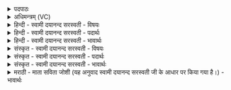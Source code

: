<details><summary>पदपाठः</summary>

कु॒क्कु॒टः। अ॒सि॒। मधु॑जिह्व॒ इति॒ मधु॑ऽजिह्वः। इष॑म्। ऊर्ज्ज॑म्। आ। वद॒। त्वया॑। व॒यं। सं॒घा॒तम् सं॑घात॒मि॑ति संघा॒तꣳसं॑घातम्। जे॒ष्म॒। व॒र्षवृद्ध॒मिति व॒र्षऽवृद्ध॑म्। अ॒सि॒। प्रति। त्वा॒। व॒र्षवृ॑द्ध॒मिति व॒र्षऽवृ॑द्धम्। वे॒त्तु॒। परा॑पूत॒मिति॒। परा॑ऽपूतम्। रक्षः॑। परा॑पूता॒ इति॒ परा॑ऽपूताः। अरा॑तयः। अप॑हत॒मित्यप॑ऽहतम्। रक्षः॑। वा॒युः। वः॒। वि। वि॒न॒क्तु दे॒वः। वः॒। स॒वि॒ता। हिर॑ण्यपाणि॒रिति॒ हिर॑ण्यऽपाणिः। प्रति॑। गृ॒भ्णा॒तु॒। अच्छिद्रेण। पा॒णिना॑। १६।
</details>

<details><summary>अधिमन्त्रम् (VC)</summary>

- वायुः सविता देवता
- परमेष्ठी प्रजापतिर्ऋषिः
- स्वराड् ब्राह्मी त्रिष्टुप्, विराड् गायत्री,
- षड्जः
</details>

<details><summary>हिन्दी - स्वामी दयानन्द सरस्वती - विषयः</summary>

फिर भी यह यज्ञ कैसा है, सो अगले मन्त्र में उपदेश किया है ॥
</details>

<details><summary>हिन्दी - स्वामी दयानन्द सरस्वती - पदार्थः</summary>

पदार्थान्वयभाषाः -  जिस कारण यह यज्ञ (मधुजिह्वः) जिस में मधुर गुणयुक्त वाणी हो तथा (कुक्कुटः) चोर वा शत्रुओं का विनाश करनेवाला (असि) है और (इषम्) अन्न आदि पदार्थ वा (ऊर्जम्) विद्या आदि बल और उत्तम से उत्तम रस को देता है, इसी से उसका अनुष्ठान सदा करना चाहिये। हे विद्वान् लोगो ! तुम उक्त गुणों को देनेवाला जो तीन प्रकार का यज्ञ है, उसके अनुष्ठान और गुण के ज्ञाता (असि) हो, अतः हम लोगों को भी उसके गुणों का (आवद) उपदेश करो, जिससे (वयम्) हम लोग (त्वया) तुम्हारे साथ (संघातं संघातम्) जिनमें उत्तम रीति से शत्रुओं का पराजय होता है अर्थात् अति भारी संग्रामों को वारम्वार (आ जेष्म) सब प्रकार से जीतें, क्योंकि आप युद्धविद्या के जाननेवाले (असि) हैं, इसी से सब मनुष्य (वर्षवृद्धम्) शस्त्र और अस्त्रविद्या की वर्षा को बढ़ानेवाले (त्वा) आप तथा (वर्षवृद्धम्) वृष्टि के बढ़ानेवाले उक्त यज्ञ को (प्रतिवेत्तु) जानें। इस प्रकार संग्राम करके सब मनुष्यों को (परापूतम्) पवित्रता आदि गुणों को छोड़नेवाले (रक्षः) दुष्ट मनुष्य तथा (परापूताः) शुद्धि को छोड़नेवाले और (अरातयः) दान आदि धर्म से रहित शत्रुजन तथा (रक्षः) डाकुओं का जैसे (अपहतम्) नाश हो सके, वैसा प्रयत्न सदा करना चाहिये। जैसे यह (हिरण्यपाणिः) जिसका ज्योति हाथ है, ऐसा जो (वायुः) पवन है, वह (अच्छिद्रेण) एकरस (पाणिना) अपने गमनागमन व्यवहार से यज्ञ और संसार में अग्नि और सूर्य्य से अति सूक्ष्म हुए पदार्थों को (प्रतिगृभ्णातु) ग्रहण करता है। वा (हिरण्यपाणिः) जैसे किरण हैं हाथ जिस के वह (हिरण्यपाणिः) किरण व्यवहार से (सविता) वृष्टि वा प्रकाश के द्वारा दिव्य गुणों के उत्पन्न करने में हेतु (देवः) प्रकाशमय सूर्य्यलोक (वः) उन पदार्थों को (विविनक्तु) अलग-अलग अर्थात् परमाणुरूप करता है, वैसे ही परमेश्वर वा विद्वान् पुरुष (अच्छिद्रेण) निरन्तर (पाणिना) अपने उपदेशरूप व्यवहार से सब विद्याओं को (विविनक्तु) प्रकाश करें, वैसे ही कृपा करके प्रीति के साथ (वः) तुमको अत्यन्त आनन्द करने के लिये (प्रतिगृभ्णातु) ग्रहण करते हैं ॥१६॥
</details>

<details><summary>हिन्दी - स्वामी दयानन्द सरस्वती - भावार्थः</summary>

भावार्थभाषाः -  इस मन्त्र में श्लेषालङ्कार है। परमेश्वर सब मनुष्यों को आज्ञा देता है कि यज्ञ का अनुष्ठान, संग्राम में शत्रुओं का पराजय, अच्छे-अच्छे गुणों का ज्ञान, विद्वानों की सेवा, दुष्ट मनुष्य वा दुष्ट दोषों का त्याग तथा सब पदार्थों को अपने ताप से छिन्न-भिन्न करनेवाला अग्नि वा सूर्य्य और उनका धारण करनेवाला वायु है, ऐसा ज्ञान और ईश्वर की उपासना तथा विद्वानों का समागम करके और सब विद्याओं को प्राप्त होके सब के लिये सब सुखों की उत्पन्न करनेवाली उन्नति सदा करनी चाहिये ॥१६॥
</details>

<details><summary>संस्कृत - स्वामी दयानन्द सरस्वती - विषयः</summary>

पुनः स यज्ञः कीदृशोऽस्तीत्युपदिश्यते ॥
</details>

<details><summary>संस्कृत - स्वामी दयानन्द सरस्वती - पदार्थः</summary>

पदार्थान्वयभाषाः -  यतोऽयं यज्ञो मधुजिह्वः कुक्कुटोऽस्यस्तीषमूर्ज्जं च प्रापयति तस्मात् स सदैवानुष्ठेयः। हे विद्वन् ! त्वमस्य त्रिविधस्य यज्ञस्यानुष्ठानस्य गुणानां च वेत्तासि तस्माद् आवद प्रत्यक्षमुपदिश। यतो वयं त्वया सह संघातं संघातमाजेष्म सर्वान् संग्रामान् विजयेमहि। सर्वो मनुष्यो वर्षवृद्धं त्वा त्वां तं वर्षवृद्धं यज्ञं वा प्रतिवेत्तु। एवं कृत्वा सर्वैर्जनैः परापूतं रक्षः परापूता अरातयोऽपहतं रक्षः सदैव कार्य्यम्। यथाऽयं हिरण्यपाणिर्वायुरच्छिद्रेण पाणिना यज्ञे संसारेऽग्निना सूर्य्येण विच्छिन्नान् पदार्थकणान् प्रतिगृभ्णाति। यथा च हिरण्यपाणिः सविता देवः [वः] तान् विविनक्ति पृथक्करोति तथैव परमेश्वरो विद्वान् मनुष्यश्चाच्छिद्रेण पाणिना सर्वा विद्या विविनक्तु। प्रतिगृभ्णातु तथैव कृपया संप्रीत्या चैतौ वो युष्मानानन्दकरणाय प्रतिगृह्णीतः ॥१६॥
</details>

<details><summary>संस्कृत - स्वामी दयानन्द सरस्वती - भावार्थः</summary>

भावार्थभाषाः -  अत्र श्लेषालङ्कारः। ईश्वरः सर्वान् मनुष्यानाज्ञापयति मनुष्यैर्यज्ञानुष्ठानं संग्रामे दुष्टशत्रूणां विजयो गुणज्ञानं विद्यावृद्धसेवनं दुष्टानां मनुष्याणां दोषाणां वा निराकरणं सर्वपदार्थच्छेदकोऽग्निः सूर्य्यो वा तथा सर्वपदार्थधारको वायुश्चास्तीति विज्ञानं परमेश्वरोपासनां विद्वत्समागमं च कृत्वा सर्वा विद्याः प्राप्य सदैव सर्वार्था सुखोन्नतिः कार्येति ॥१६॥
</details>

<details><summary>मराठी - माता सविता जोशी (यह अनुवाद स्वामी दयानन्द सरस्वती जी के आधार पर किया गया है।) - भावार्थः</summary>

भावार्थभाषाः -  या मंत्रात श्लेषालंकार आहे. परमेश्वर सर्व माणसांना अशी आज्ञा देतो की, यज्ञाचे अनुष्ठान करा, युद्धात शत्रूंचा पराजय करा, चांगल्या गोष्टींचे ज्ञान घ्या, विद्वानांची सेवा करा, दुष्ट माणसांचा किंवा वाईट गुणांचा त्याग करा. सर्व पदार्थांना उष्णतेने छिन्नभिन्न करणारा अग्नी किंवा सूर्य व त्यांना धारण करणारा वायू यांचे ज्ञान प्राप्त करा तसेच ईश्वराची उपासना व विद्वानांची संगती करून सर्व विद्या प्राप्त करून सर्व सुखांची वृद्धी होईल, असा प्रयत्न करा.
</details>